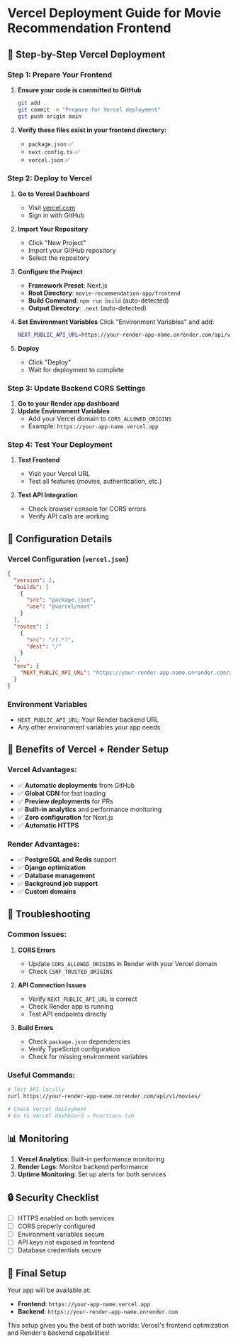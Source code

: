 # Vercel Deployment Guide for Movie Recommendation Frontend

## 🚀 Step-by-Step Vercel Deployment

### **Step 1: Prepare Your Frontend**

1. **Ensure your code is committed to GitHub**
   ```bash
   git add .
   git commit -m "Prepare for Vercel deployment"
   git push origin main
   ```

2. **Verify these files exist in your frontend directory:**
   - `package.json` ✅
   - `next.config.ts` ✅
   - `vercel.json` ✅

### **Step 2: Deploy to Vercel**

1. **Go to Vercel Dashboard**
   - Visit [vercel.com](https://vercel.com)
   - Sign in with GitHub

2. **Import Your Repository**
   - Click "New Project"
   - Import your GitHub repository
   - Select the repository

3. **Configure the Project**
   - **Framework Preset**: Next.js
   - **Root Directory**: `movie-recommendation-app/frontend`
   - **Build Command**: `npm run build` (auto-detected)
   - **Output Directory**: `.next` (auto-detected)

4. **Set Environment Variables**
   Click "Environment Variables" and add:
   ```bash
   NEXT_PUBLIC_API_URL=https://your-render-app-name.onrender.com/api/v1
   ```

5. **Deploy**
   - Click "Deploy"
   - Wait for deployment to complete

### **Step 3: Update Backend CORS Settings**

1. **Go to your Render app dashboard**
2. **Update Environment Variables**
   - Add your Vercel domain to `CORS_ALLOWED_ORIGINS`
   - Example: `https://your-app-name.vercel.app`

### **Step 4: Test Your Deployment**

1. **Test Frontend**
   - Visit your Vercel URL
   - Test all features (movies, authentication, etc.)

2. **Test API Integration**
   - Check browser console for CORS errors
   - Verify API calls are working

## 🔧 Configuration Details

### **Vercel Configuration (`vercel.json`)**
```json
{
  "version": 2,
  "builds": [
    {
      "src": "package.json",
      "use": "@vercel/next"
    }
  ],
  "routes": [
    {
      "src": "/(.*)",
      "dest": "/"
    }
  ],
  "env": {
    "NEXT_PUBLIC_API_URL": "https://your-render-app-name.onrender.com/api/v1"
  }
}
```

### **Environment Variables**
- `NEXT_PUBLIC_API_URL`: Your Render backend URL
- Any other environment variables your app needs

## 🎯 Benefits of Vercel + Render Setup

### **Vercel Advantages:**
- ✅ **Automatic deployments** from GitHub
- ✅ **Global CDN** for fast loading
- ✅ **Preview deployments** for PRs
- ✅ **Built-in analytics** and performance monitoring
- ✅ **Zero configuration** for Next.js
- ✅ **Automatic HTTPS**

### **Render Advantages:**
- ✅ **PostgreSQL and Redis** support
- ✅ **Django optimization**
- ✅ **Database management**
- ✅ **Background job support**
- ✅ **Custom domains**

## 🔧 Troubleshooting

### **Common Issues:**

1. **CORS Errors**
   - Update `CORS_ALLOWED_ORIGINS` in Render with your Vercel domain
   - Check `CSRF_TRUSTED_ORIGINS`

2. **API Connection Issues**
   - Verify `NEXT_PUBLIC_API_URL` is correct
   - Check Render app is running
   - Test API endpoints directly

3. **Build Errors**
   - Check `package.json` dependencies
   - Verify TypeScript configuration
   - Check for missing environment variables

### **Useful Commands:**

```bash
# Test API locally
curl https://your-render-app-name.onrender.com/api/v1/movies/

# Check Vercel deployment
# Go to Vercel dashboard → Functions tab
```

## 📊 Monitoring

1. **Vercel Analytics**: Built-in performance monitoring
2. **Render Logs**: Monitor backend performance
3. **Uptime Monitoring**: Set up alerts for both services

## 🔒 Security Checklist

- [ ] HTTPS enabled on both services
- [ ] CORS properly configured
- [ ] Environment variables secure
- [ ] API keys not exposed in frontend
- [ ] Database credentials secure

## 🎯 Final Setup

Your app will be available at:
- **Frontend**: `https://your-app-name.vercel.app`
- **Backend**: `https://your-render-app-name.onrender.com`

This setup gives you the best of both worlds: Vercel's frontend optimization and Render's backend capabilities! 
